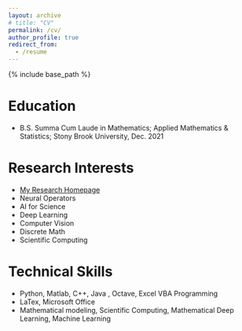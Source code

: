 ```yaml
---
layout: archive
# title: "CV"
permalink: /cv/
author_profile: true
redirect_from:
  - /resume
---
```


{% include base_path %}

Education
======
* B.S. Summa Cum Laude in Mathematics; Applied Mathematics & Statistics; Stony Brook University, Dec. 2021

Research Interests
======
* [My Research Homepage](https://zbz3th212a4.larksuite.com/wiki/KepHwqohli4xq3kehQFu50pRseh)
* Neural Operators
* AI for Science
* Deep Learning
* Computer Vision
* Discrete Math
* Scientific Computing

Technical Skills
======
* Python, Matlab, C++, Java , Octave, Excel VBA Programming
* LaTex, Microsoft Office
* Mathematical modeling, Scientific Computing, Mathematical Deep Learning, Machine Learning
  


